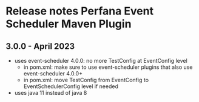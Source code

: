 # Release notes Perfana Event Scheduler Maven Plugin

## 3.0.0 - April 2023

* uses event-scheduler 4.0.0: no more TestConfig at EventConfig level
  * in pom.xml: make sure to use event-scheduler plugins that also use event-scheduler 4.0.0+
  * in pom.xml: move TestConfig from EventConfig to EventSchedulerConfig level if needed 
* uses java 11 instead of java 8